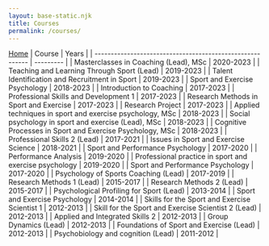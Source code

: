 ```yaml
---
layout: base-static.njk
title: Courses
permalink: /courses/
---
```

[Home](johnmills.netlify.app)
| Course                                                    | Years     |
| --------------------------------------------------------- | --------- |
| Masterclasses in Coaching (Lead), MSc                     | 2020-2023 |
| Teaching and Learning Through Sport (Lead)                | 2019-2023 |
| Talent Identification and Recruitment in Sport            | 2019-2023 |
| Sport and Exercise Psychology                             | 2018-2023 |
| Introduction to Coaching                                  | 2017-2023 |
| Professional Skills and Development 1                     | 2017-2023 |
| Research Methods in Sport and Exercise                    | 2017-2023 |
| Research Project                                          | 2017-2023 |
| Applied techniques in sport and exercise psychology, MSc  | 2018-2023 |
| Social psychology in sport and exercise (Lead), MSc       | 2018-2023 |
| Cognitive Processes in Sport and Exercise Psychology, MSc | 2018-2023 |
| Professional Skills 2 (Lead)                              | 2017-2021 |
| Issues in Sport and Exercise Science                      | 2018-2021 |
| Sport and Performance Psychology                          | 2017-2020 |
| Performance Analysis                                      | 2019-2020 |
| Professional practice in sport and exercise psychology    | 2019-2020 |
| Sport and Performance Psychology                          | 2017-2020 |
| Psychology of Sports Coaching (Lead)                      | 2017-2019 |
| Research Methods 1 (Lead)                                 | 2015-2017 |
| Research Methods 2 (Lead)                                 | 2015-2017 |
| Psychological Profiling for Sport (Lead)                  | 2013-2014 |
| Sport and Exercise Psychology                             | 2014-2014 |
| Skills for the Sport and Exercise Scientist 1             | 2012-2013 |
| Skill for the Sport and Exercise Scientist 2 (Lead)       | 2012-2013 |
| Applied and Integrated Skills 2                           | 2012-2013 |
| Group Dynamics (Lead)                                     | 2012-2013 |
| Foundations of Sport and Exercise (Lead)                  | 2012-2013 |
| Psychobiology and cognition (Lead)                        | 2011-2012 |
